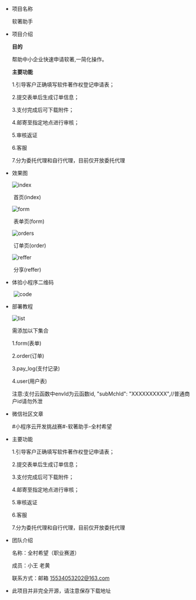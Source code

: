 - 项目名称

  软著助手

- 项目介绍

  **目的**

  帮助中小企业快速申请软著,一简化操作。

  **主要功能**

    1.引导客户正确填写软件著作权登记申请表；

    2.提交表单后生成订单信息；

    3.支付完成后可下载附件；

    4.邮寄至指定地点进行审核；

    5.审核返证

    6.客服

    7.分为委托代理和自行代理，目前仅开放委托代理

- 效果图

  ![index](https://github.com/wymgth/img_pro/blob/master/index.png)

  ​                                                                                          首页(index)

  ![form](https://github.com/wymgth/img_pro/blob/master/form.png)

  ​                                                                                     表单页(form)

  ![orders](https://github.com/wymgth/img_pro/blob/master/orders.png)

  ​                                                                                             订单页(order)

  ![reffer](https://github.com/wymgth/img_pro/blob/master/reffer.png)

  ​                                                                                                分享(reffer)

- 体验小程序二维码

  ​    ![code](https://github.com/wymgth/img_pro/blob/master/code.jpg)

- 部署教程

  ![list](https://github.com/wymgth/img_pro/blob/master/list.png)

  需添加以下集合

   1.form(表单)

   2.order(订单)

   3.pay_log(支付记录)

   4.user(用户表)

  ​ 注意:支付云函数中envId为云函数id, "subMchId": "XXXXXXXXXX",//普通商户id请勿外泄

- 微信社区文章

   #小程序云开发挑战赛#-软著助手-全村希望

- 主要功能

   1.引导客户正确填写软件著作权登记申请表；

    2.提交表单后生成订单信息；

    3.支付完成后可下载附件；

    4.邮寄至指定地点进行审核；

    5.审核返证

    6.客服

    7.分为委托代理和自行代理，目前仅开放委托代理

- 团队介绍

     名称：全村希望（职业赛道）

     成员：小王  老黄 

     联系方式：邮箱 15534053202@163.com

- 此项目并非完全开源，请注意保存下载地址

